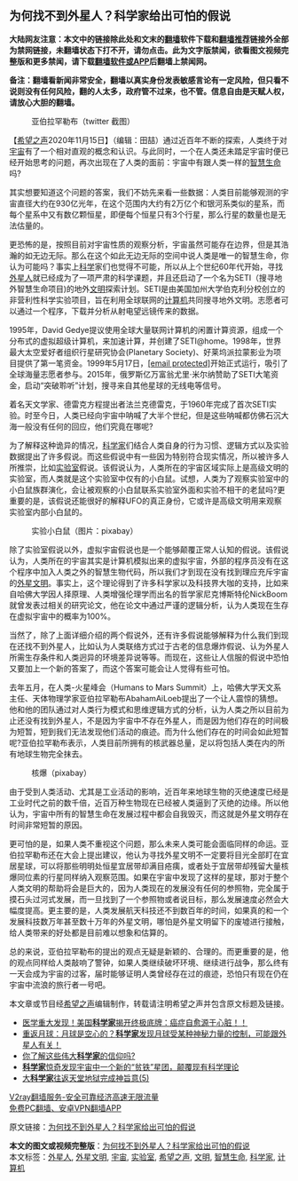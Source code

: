  <h2>为何找不到外星人？科学家给出可怕的假说</h2> <p class="notice"><b>大陆网友注意：本文中的链接除此处和文末的<a href="https://github.com/bannedbook/fanqiang" >翻墙</a>软件下载和<a href="https://github.com/killgcd/justmysocks/blob/master/README.md">翻墙推荐</a>链接外全部为禁网链接，未翻墙状态下打不开，请勿点击。此为文字版禁闻，欲看图文视频完整版和更多禁闻，请下载<a href="https://github.com/bannedbook/fanqiang">翻墙软件或APP</a>后翻墙上禁闻网。</p><p>备注：翻墙看新闻非常安全，翻墙以真实身份发表敏感言论有一定风险，但只看不说则没有任何风险，翻的人太多，政府管不过来，也不管。信息自由是天赋人权，请放心大胆的翻墙。</b></p>  <div class="entry"> <figure><figcaption>亚伯拉罕勒布（twitter 截图）</figcaption></figure> <p>【<span class='wp_keywordlink_affiliate'><a href="https://www.soundofhope.org" title="希望之声" target="_blank">希望之声</a></span>2020年11月15日】（编辑：田喆）通过近百年不断的探索，人类终于对<a href="https://www.bannedbook.org/bnews/tag/%e5%ae%87%e5%ae%99/" class="st_tag internal_tag" rel="tag" title="标签 宇宙 下的日志">宇宙</a>有了一个相对直观的概念和认识。与此同时，一个在人类还未踏足宇宙时便已经开始思考的问题，再次出现在了人类的面前：宇宙中有跟人类一样的<a href="https://www.bannedbook.org/bnews/tag/%E6%99%BA%E6%85%A7%E7%94%9F%E5%91%BD/" class="st_tag internal_tag" rel="tag" title="标签 智慧生命 下的日志">智慧生命</a>吗?</p> <p>其实想要知道这个问题的答案，我们不妨先来看一些数据：人类目前能够观测的宇宙直径大约在930亿光年，在这个范围内大约有2万亿个和银河系类似的星系，而每个星系中又有数亿颗恒星，即便每个恒星只有3个行星，那么行星的数量也是无法估量的。</p> <p>更恐怖的是，按照目前对宇宙性质的观察分析，宇宙虽然可能存在边界，但是其浩瀚的如无边无际。那么在这个如此无边无际的空间中说人类是唯一的智慧生命，你认为可能吗？事实上<span class='wp_keywordlink'><a href="https://www.bannedbook.org/forum11/topic309.html" title="禁片：“科学”的棍子" target="_blank">科学</a></span>家们也觉得不可能，所以从上个世纪60年代开始，寻找<a href="https://www.bannedbook.org/bnews/tag/%e5%a4%96%e6%98%9f%e4%ba%ba/" class="st_tag internal_tag" rel="tag" title="标签 外星人 下的日志">外星人</a>就已经成为了一项严肃的科学课题，并且还启动了一个名为SETI（搜寻地外智慧生命项目)的地外<a href="https://www.bannedbook.org/bnews/tag/%E6%96%87%E6%98%8E/" class="st_tag internal_tag" rel="tag" title="标签 文明 下的日志">文明</a>探索计划。SETI是由美国加州大学伯克利分校创立的非营利性科学实验项目，旨在利用全球联网的<a href="https://www.bannedbook.org/bnews/tag/%E8%AE%A1%E7%AE%97%E6%9C%BA/" class="st_tag internal_tag" rel="tag" title="标签 计算机 下的日志">计算机</a>共同搜寻地外文明。志愿者可以通过一个程序，下载并分析从射电望远镜传来的数据。</p>  <p>1995年，David Gedye提议使用全球大量联网计算机的闲置计算资源，组成一个分布式的虚拟超级计算机，来加速计算，并创建了SETI@home。1998年，世界最大太空爱好者组织行星研究协会(Planetary Society)、好莱坞派拉蒙影业为项目提供了第一笔资金。1999年5月17日，<a href="/cdn-cgi/l/email-protection" data-cfemail="df8c9a8b9fb7b0b2ba">[email&#160;protected]</a>开始正式运行，吸引了全球海量志愿者参与。2015年，俄罗斯亿万富翁尤里·米尔纳赞助了SETI大笔资金，启动“突破聆听”计划，搜寻来自其他星球的无线电等信号。</p> <p>着名天文学家、德雷克方程提出者法兰克德雷克，于1960年完成了首次SETI实验。时至今日，人类已经向宇宙中呐喊了大半个世纪，但是这些呐喊都仿佛石沉大海一般没有任何的回应，他们究竟在哪呢?</p> <p>为了解释这种诡异的情况，<a href="https://www.bannedbook.org/bnews/tag/%e7%a7%91%e5%ad%a6%e5%ae%b6/" class="st_tag internal_tag" rel="tag" title="标签 科学家 下的日志">科学家</a>们结合人类自身的行为习惯、逻辑方式以及实验数据提出了许多假说。而这些假说中有一些因为特别符合现实情况，所以被许多人所推崇，比如<a href="https://www.bannedbook.org/bnews/tag/%E5%AE%9E%E9%AA%8C%E5%AE%A4/" class="st_tag internal_tag" rel="tag" title="标签 实验室 下的日志">实验室</a>假说。该假说认为，人类所在的宇宙区域实际上是高级文明的实验室，而人类就是这个实验室中仅有的小白鼠。试想，人类为了观察实验室中的小白鼠族群演化，会让被观察的小白鼠联系实验室外面和实验不相干的老鼠吗?更重要的是，该假说还能很好的解释UFO的真正身份，它或许是高级文明用来观察实验室内部小白鼠的。</p>  <figure><figcaption>实验小白鼠（图片：pixabay）</figcaption></figure> <p>除了实验室假说以外，虚拟宇宙假说也是一个能够颠覆正常人认知的假说。该假说认为，人类所在的宇宙其实是计算机模拟出来的虚拟宇宙，外部的程序员没有在这个程序中加入人类之外的智慧生物代码，所以我们才到现在没有找到理应充斥宇宙的<a href="https://www.bannedbook.org/bnews/tag/%e5%a4%96%e6%98%9f%e6%96%87%e6%98%8e/" class="st_tag internal_tag" rel="tag" title="标签 外星文明 下的日志">外星文明</a>。事实上，这个理论得到了许多科学家以及科技界大咖的支持，比如来自哈佛大学因人择原理、人类增强伦理学而出名的哲学家尼克博斯特伦NickBoom就曾发表过相关的研究论文，他在论文中通过严谨的逻辑分析，认为人类现在生存在虚拟宇宙中的概率为100%。</p> <p>当然了，除了上面详细介绍的两个假说外，还有许多假说能够解释为什么我们到现在还找不到外星人，比如认为人类联络方式过于古老的信息爆炸假说、认为外星人所需生存条件和人类迥异的环境差异说等等。而现在，这些让人信服的假说中恐怕又要加上一个新的答案了，而这个答案可能会让人觉得有些可怕。</p> <p>去年五月，在人类-火星峰会（Humans to Mars Summit）上，哈佛大学天文系主任、天体物理学家亚伯拉罕勒布AbahamAiLoeb提出了一个让人震惊的猜想。他和他的团队通过对人类行为模式和思维逻辑方式的分析，认为人类之所以目前为止还没有找到外星人，不是因为宇宙中不存在外星人，而是因为他们存在的时间极为短暂，短到我们无法发现他们活动的痕迹。而为什么他们存在的时间会如此短暂呢?亚伯拉罕勒布表示，人类目前所拥有的核武器总量，足以将包括人类在内的所有地球生物完全抹去。</p>  <figure><figcaption>核爆（pixabay）</figcaption></figure> <p>由于受到人类活动、尤其是工业活动的影响，近百年来地球生物的灭绝速度已经是工业时代之前的数千倍，近百万种生物现在已经被人类逼到了灭绝的边缘。所以他认为，宇宙中所有的智慧生命在发展过程中都会自我毁灭，而这就是外星文明存在时间非常短暂的原因。</p> <p>更可怕的是，如果人类不重视这个问题，那么未来人类可能会面临同样的命运。亚伯拉罕勒布还在大会上提出建议，他认为寻找外星文明不一定要将目光全部盯在宜居星球，可以将那些明明处恒星宜居带却满目疮痍，或者处于宜居带却残留大量核爆同位素的行星同样纳入观察范围。如果在宇宙中发现了这样的星球，那对于整个人类文明的帮助将会是巨大的，因为人类现在的发展没有任何的参照物，完全属于摸石头过河式发展，而一旦找到了一个参照物或者说目标，那么发展速度必然会大幅度提高。更主要的是，人类发展航天科技还不到数百年的时间，如果真的和一个发展科技数万年甚至数十万年的外星文明，哪怕是外星文明留下的废墟进行接触，给人类带来的好处都是目前难以想象和估算的。</p> <p>总的来说，亚伯拉罕勒布的提出的观点无疑是新颖的、合理的。而更重要的是，他的观点同样给人类敲响了警钟，如果人类继续破坏环境、继续进行战争，那么终有一天会成为宇宙的过客，届时能够证明人类曾经存在过的痕迹，恐怕只有现在仍在宇宙中流浪的旅行者一号吧。</p>  <p>本文章或节目经<a href="https://www.bannedbook.org/bnews/tag/%e5%b8%8c%e6%9c%9b%e4%b9%8b%e5%a3%b0/" class="st_tag internal_tag" rel="tag" title="标签 希望之声 下的日志">希望之声</a>编辑制作，转载请注明希望之声并包含原文标题及链接。</p> <ul class='op-related-articles' title='相关阅读'> <li><a href='https://www.bannedbook.org/bnews/comments/20201115/1431139.html' target='_blank'>医学重大发现！美国<b>科学家</b>揭开终极底牌：癌症自愈源于心脏！！</a></li> <li><a href='https://www.bannedbook.org/bnews/bannedvideo/20201114/1430650.html' target='_blank'>重返月球：月球是空心的？<b>科学家</b>发现月球受某种神秘力量的控制，可能跟外星人有关！</a></li> <li><a href='https://www.bannedbook.org/bnews/cnnews/20201113/1430262.html' target='_blank'>你了解这些伟大<b>科学家</b>的信仰吗?</a></li> <li><a href='https://www.bannedbook.org/bnews/comments/20201112/1429639.html' target='_blank'><b>科学家</b>惊奇发现宇宙中一个新的“贫铁”星团，颠覆现有科学理论</a></li> <li><a href='https://www.bannedbook.org/bnews/ccpdope/20201107/1427397.html' target='_blank'>大<b>科学家</b>往返天堂地狱完成神旨意(5)</a></li> </ul> <p class="texttj"> <a href="https://www.bannedbook.org/forum23/topic22702.html" target="_blank">V2ray翻墙服务-安全可靠经济高速无限流量</a><br/> <a href="https://github.com/bannedbook/fanqiang/wiki/%E7%A6%81%E9%97%BB%E7%BD%91%E5%AE%89%E5%8D%93%E7%BF%BB%E5%A2%99%E6%96%B0%E9%97%BBAPP" target="_blank">免费PC翻墙、安卓VPN翻墙APP</a></p><p>原文链接：<a class="src_link"  href="https://www.soundofhope.org/post/442249" target="_blank">为何找不到外星人？科学家给出可怕的假说</a></p><a name='sharetosocial'></a>       <div><b>本文的图文或视频完整版</b>：<a href='https://www.bannedbook.org/bnews/comments/20201116/1431633.html'>为何找不到外星人？科学家给出可怕的假说</a></div>  </div><!--END ENTRY--> <div class="postfooter"> <div>本文标签：<a href="https://www.bannedbook.org/bnews/tag/%e5%a4%96%e6%98%9f%e4%ba%ba/" rel="tag">外星人</a>, <a href="https://www.bannedbook.org/bnews/tag/%e5%a4%96%e6%98%9f%e6%96%87%e6%98%8e/" rel="tag">外星文明</a>, <a href="https://www.bannedbook.org/bnews/tag/%e5%ae%87%e5%ae%99/" rel="tag">宇宙</a>, <a href="https://www.bannedbook.org/bnews/tag/%E5%AE%9E%E9%AA%8C%E5%AE%A4/" rel="tag">实验室</a>, <a href="https://www.bannedbook.org/bnews/tag/%e5%b8%8c%e6%9c%9b%e4%b9%8b%e5%a3%b0/" rel="tag">希望之声</a>, <a href="https://www.bannedbook.org/bnews/tag/%E6%96%87%E6%98%8E/" rel="tag">文明</a>, <a href="https://www.bannedbook.org/bnews/tag/%E6%99%BA%E6%85%A7%E7%94%9F%E5%91%BD/" rel="tag">智慧生命</a>, <a href="https://www.bannedbook.org/bnews/tag/%e7%a7%91%e5%ad%a6%e5%ae%b6/" rel="tag">科学家</a>, <a href="https://www.bannedbook.org/bnews/tag/%E8%AE%A1%E7%AE%97%E6%9C%BA/" rel="tag">计算机</a></div>  </div><!--END POSTFOOTER--> 